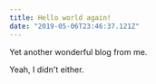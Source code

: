 ```yaml
---
title: Hello world again!
date: "2019-05-06T23:46:37.121Z"
---
```


Yet another wonderful blog from me.

Yeah, I didn't either.
